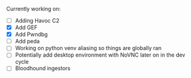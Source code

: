 Currently working on:


- [ ] Adding Havoc C2
- [X] Add GEF
- [X] Add Pwndbg
- [ ] Add peda 
- [ ] Working on python venv aliasing so things are globally ran
- [ ] Potentially add desktop environment with NoVNC later on in the dev cycle
- [ ] Bloodhound ingestors
